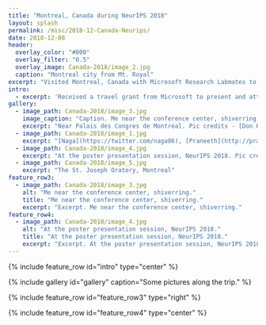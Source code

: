 ```yaml
---
title: "Montreal, Canada during NeurIPS 2018"
layout: splash
permalink: /misc/2018-12-Canada-Neurips/
date: 2018-12-08
header:
  overlay_color: "#000"
  overlay_filter: "0.5"
  overlay_image: Canada-2018/image_2.jpg
  caption: "Montreal city from Mt. Royal"
excerpt: "Visited Montreal, Canada with Microsoft Research Labmates to attend and present at [NeurIPS 2018](https://neurips.cc/Conferences/2018)"
intro: 
  - excerpt: 'Received a travel grant from Microsoft to present and attend at [NeurIPS 2018](https://neurips.cc/Conferences/2018). This was my very first experience at an academic conference. Scroll and have a look at some pictures!'
gallery:
  - image_path: Canada-2018/image_3.jpg
    image_caption: "Caption. Me near the conference center, shiverring."
    excerpt: "Near Palais des Congres de Montreal. Pic credits - [Don K. Dennis](https://dkdennis.xyz)"
  - image_path: Canada-2018/image_1.jpg
    excerpt: "[Naga](https://twitter.com/naga86), [Praneeth](http://praneethnetrapalli.org), [Suriya](http://sgunasekar.github.io/), [Aditya](https://adityakusupati.github.io/) and me Mt. Royal."
  - image_path: Canada-2018/image_4.jpg
    excerpt: "At the poster presentation session, NeurIPS 2018. Pic credits - [Don K. Dennis](https://dkdennis.xyz)"
  - image_path: Canada-2018/image_5.jpg
    excerpt: "The St. Joseph Oratory, Montreal"
feature_row3:
  - image_path: Canada-2018/image_3.jpg
    alt: "Me near the conference center, shiverring."
    title: "Me near the conference center, shiverring."
    excerpt: "Excerpt. Me near the conference center, shiverring."
feature_row4:
  - image_path: Canada-2018/image_4.jpg
    alt: "At the poster presentation session, NeurIPS 2018."
    title: "At the poster presentation session, NeurIPS 2018."
    excerpt: "Excerpt. At the poster presentation session, NeurIPS 2018."
---
```


{% include feature_row id="intro" type="center" %}

<!-- {% include feature_row %} -->
{% include gallery id="gallery" caption="Some pictures along the trip." %}

{% include feature_row id="feature_row3" type="right" %}

{% include feature_row id="feature_row4" type="center" %}
